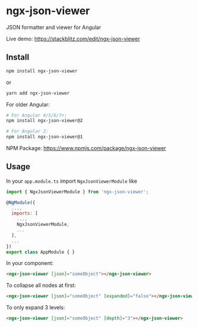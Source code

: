 # ngx-json-viewer

JSON formatter and viewer for Angular

Live demo: https://stackblitz.com/edit/ngx-json-viewer

## Install
```bash
npm install ngx-json-viewer
```

or

```bash
yarn add ngx-json-viewer
```

For older Angular:

```bash
# For Angular 4/5/6/7+:
npm install ngx-json-viewer@2

# For Angular 2:
npm install ngx-json-viewer@1
```

NPM Package: https://www.npmjs.com/package/ngx-json-viewer

## Usage

In your `app.module.ts` import `NgxJsonViewerModule` like
```js
import { NgxJsonViewerModule } from 'ngx-json-viewer';

@NgModule({
  ...,
  imports: [
    ...,
    NgxJsonViewerModule,
    ...
  ],
  ...
})
export class AppModule { }
```

In your component:
```html
<ngx-json-viewer [json]="someObject"></ngx-json-viewer>
```

To collapse all nodes at first:
```html
<ngx-json-viewer [json]="someObject" [expanded]="false"></ngx-json-viewer>
```

To only expand 3 levels:
```html
<ngx-json-viewer [json]="someObject" [depth]="3"></ngx-json-viewer>
```
